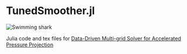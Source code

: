 # TunedSmoother.jl

![Swimming shark](figures/shark.gif)

Julia code and tex files for [Data-Driven Multi-grid Solver for Accelerated Pressure Projection](https://arxiv.org/abs/2021.3982327)
